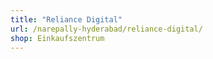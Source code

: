 ```yaml
---
title: "Reliance Digital"
url: /narepally-hyderabad/reliance-digital/
shop: Einkaufszentrum
---
```


